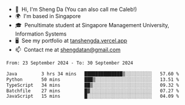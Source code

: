 <!---
tan-sd/tan-sd is a ✨ special ✨ repository because its `README.md` (this file) appears on your GitHub profile.
You can click the Preview link to take a look at your changes.
--->
- 👋  Hi, I'm Sheng Da (You can also call me Caleb!)
- 🌍  I'm based in Singapore
- 🎓  Penultimate student at Singapore Management University, Information Systems
- 🖥️  See my portfolio at [tanshengda.vercel.app](https://tanshengda.vercel.app/)
- 📫  Contact me at [shengdatan@gmail.com](mailto:shengdatan@gmail.com)

<!--START_SECTION:waka-->

```txt
From: 23 September 2024 - To: 30 September 2024

Java         3 hrs 34 mins   ██████████████▒░░░░░░░░░░   57.60 %
Python       50 mins         ███▒░░░░░░░░░░░░░░░░░░░░░   13.51 %
TypeScript   34 mins         ██▒░░░░░░░░░░░░░░░░░░░░░░   09.32 %
Batchfile    27 mins         █▓░░░░░░░░░░░░░░░░░░░░░░░   07.27 %
JavaScript   15 mins         █░░░░░░░░░░░░░░░░░░░░░░░░   04.09 %
```

<!--END_SECTION:waka-->
